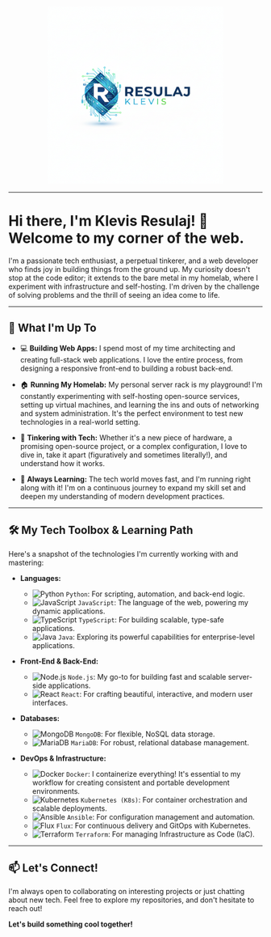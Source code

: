 <p align="center">
  <img src="logo-resulaj.png" alt="Klevis Resulaj Logo" width="350"/>
</p>

---
# Hi there, I'm Klevis Resulaj! 👋 Welcome to my corner of the web.

I'm a passionate tech enthusiast, a perpetual tinkerer, and a web developer who finds joy in building things from the ground up. My curiosity doesn't stop at the code editor; it extends to the bare metal in my homelab, where I experiment with infrastructure and self-hosting. I'm driven by the challenge of solving problems and the thrill of seeing an idea come to life.

---

## 🚀 What I'm Up To

* 💻 **Building Web Apps:** I spend most of my time architecting and creating full-stack web applications. I love the entire process, from designing a responsive front-end to building a robust back-end.

* 🏠 **Running My Homelab:** My personal server rack is my playground! I'm constantly experimenting with self-hosting open-source services, setting up virtual machines, and learning the ins and outs of networking and system administration. It's the perfect environment to test new technologies in a real-world setting.

* 🔧 **Tinkering with Tech:** Whether it's a new piece of hardware, a promising open-source project, or a complex configuration, I love to dive in, take it apart (figuratively and sometimes literally!), and understand how it works.

* 🌱 **Always Learning:** The tech world moves fast, and I'm running right along with it! I'm on a continuous journey to expand my skill set and deepen my understanding of modern development practices.

---

## 🛠️ My Tech Toolbox & Learning Path

Here's a snapshot of the technologies I'm currently working with and mastering:

* **Languages:**
    * <img src="https://cdn.jsdelivr.net/gh/devicons/devicon/icons/python/python-original.svg" alt="Python" width="30" height="30"/> `Python`: For scripting, automation, and back-end logic.
    * <img src="https://cdn.jsdelivr.net/gh/devicons/devicon/icons/javascript/javascript-original.svg" alt="JavaScript" width="30" height="30"/> `JavaScript`: The language of the web, powering my dynamic applications.
    * <img src="https://cdn.jsdelivr.net/gh/devicons/devicon/icons/typescript/typescript-original.svg" alt="TypeScript" width="30" height="30"/> `TypeScript`: For building scalable, type-safe applications.
    * <img src="https://cdn.jsdelivr.net/gh/devicons/devicon/icons/java/java-original.svg" alt="Java" width="30" height="30"/> `Java`: Exploring its powerful capabilities for enterprise-level applications.

* **Front-End & Back-End:**
    * <img src="https://cdn.jsdelivr.net/gh/devicons/devicon/icons/nodejs/nodejs-original-wordmark.svg" alt="Node.js" width="30" height="30"/> `Node.js`: My go-to for building fast and scalable server-side applications.
    * <img src="https://cdn.jsdelivr.net/gh/devicons/devicon/icons/react/react-original.svg" alt="React" width="30" height="30"/> `React`: For crafting beautiful, interactive, and modern user interfaces.

* **Databases:**
    * <img src="https://cdn.jsdelivr.net/gh/devicons/devicon/icons/mongodb/mongodb-original-wordmark.svg" alt="MongoDB" width="30" height="30"/> `MongoDB`: For flexible, NoSQL data storage.
    * <img src="https://cdn.jsdelivr.net/gh/devicons/devicon/icons/mariadb/mariadb-original-wordmark.svg" alt="MariaDB" width="30" height="30"/> `MariaDB`: For robust, relational database management.

* **DevOps & Infrastructure:**
    * <img src="https://cdn.jsdelivr.net/gh/devicons/devicon/icons/docker/docker-original.svg" alt="Docker" width="30" height="30"/> `Docker`: I containerize everything! It's essential to my workflow for creating consistent and portable development environments.
    * <img src="https://cdn.jsdelivr.net/gh/devicons/devicon/icons/kubernetes/kubernetes-plain.svg" alt="Kubernetes" width="30" height="30"/> `Kubernetes (K8s)`: For container orchestration and scalable deployments.
    * <img src="https://cdn.jsdelivr.net/gh/devicons/devicon/icons/ansible/ansible-original.svg" alt="Ansible" width="30" height="30"/> `Ansible`: For configuration management and automation.
    * <img src="https://cdn.jsdelivr.net/gh/devicons/devicon/icons/flux/flux-original.svg" alt="Flux" width="30" height="30"/> `Flux`: For continuous delivery and GitOps with Kubernetes.
    * <img src="https://cdn.jsdelivr.net/gh/devicons/devicon/icons/terraform/terraform-original.svg" alt="Terraform" width="30" height="30"/> `Terraform`: For managing Infrastructure as Code (IaC).

---

## 📫 Let's Connect!

I'm always open to collaborating on interesting projects or just chatting about new tech. Feel free to explore my repositories, and don't hesitate to reach out!

**Let's build something cool together!**
